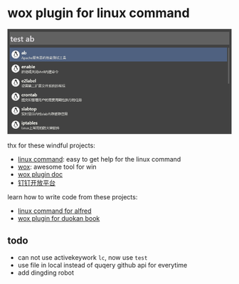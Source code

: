 # wox plugin for linux command

![show the effect](i1.png)

thx for these windful projects:

- [linux command](http://wangchujiang.com/linux-command): easy to get help for the linux command
- [wox](http://www.wox.one/): awesome tool for win
- [wox plugin doc](http://doc.wox.one/zh/plugin/)
- [钉钉开放平台](https://open-doc.dingtalk.com)

learn how to write code from these projects:

- [linux command for alfred](https://github.com/jaywcjlove/linux-command/releases)
- [wox plugin for duokan book](https://github.com/renmu123/wox-book)

## todo

- can not use activekeywork `lc`, now use `test`
- use file in local instead of quqery github api for everytime
- add dingding robot
